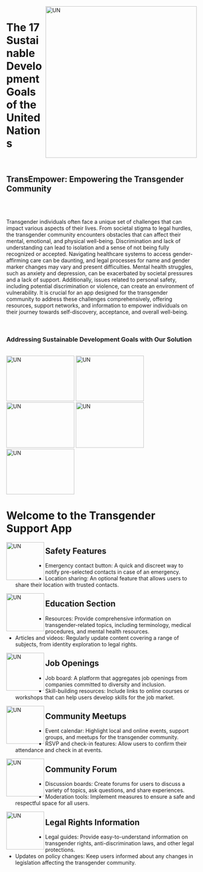 <img align="right" alt="UN" width="400" src="https://github.com/amolj2003/TransEmpower/assets/114354608/c7e55f6a-9427-4ac5-b4b2-c62dc1785d56">
<H1>The 17 Sustainable Development Goals of the United Nations</H1>
<br>
<H2>TransEmpower: Empowering the Transgender<br> Community</H2> 
<br>
<br>
<p>Transgender individuals often face a unique set of challenges that can impact various aspects of their lives. From societal stigma to legal hurdles, the transgender community encounters obstacles that can affect their mental, emotional, and physical well-being. Discrimination and lack of understanding can lead to isolation and a sense of not being fully recognized or accepted. Navigating healthcare systems to access gender-affirming care can be daunting, and legal processes for name and gender marker changes may vary and present difficulties. Mental health struggles, such as anxiety and depression, can be exacerbated by societal pressures and a lack of support. Additionally, issues related to personal safety, including potential discrimination or violence, can create an environment of vulnerability. It is crucial for an app designed for the transgender community to address these challenges comprehensively, offering resources, support networks, and information to empower individuals on their journey towards self-discovery, acceptance, and overall well-being.</p>
<br>
<H3>  Addressing Sustainable Development Goals with Our Solution
</H3>
<br>
<img  alt="UN" width="180" height="120" src="https://github.com/amolj2003/TransEmpower/assets/114354608/6c677039-a732-4afe-9401-eeb0225db785">
<img  alt="UN" width="180" height="120" src="https://github.com/amolj2003/TransEmpower/assets/114354608/6819b787-4967-4031-9f6a-b404391abd0c">
<img  alt="UN" width="180" height="120" src="https://github.com/amolj2003/TransEmpower/assets/114354608/a7533691-920c-4664-b22f-6c6f64fdc7a3">
<img  alt="UN" width="180" height="120" src="https://github.com/amolj2003/TransEmpower/assets/114354608/cb6fb32c-944d-4c0e-bef4-3dc663bf2a7d">
<img  alt="UN" width="180" height="120" src="https://github.com/amolj2003/TransEmpower/assets/114354608/37d3015b-0ed7-4776-89ce-c686396cff77">



<h1>Welcome to the Transgender Support App</h1>

<img align="left" alt="UN" width="100" height="100" src="https://github.com/amolj2003/TransEmpower/assets/114354608/08c53bb6-927c-412f-88a5-4d48c2ad93bc">
 <section class="education">
  <h2>Safety Features</h2>
        <ul>
            <li>Emergency contact button: A quick and discreet way to notify pre-selected contacts in case of an emergency.</li>
            <li>Location sharing: An optional feature that allows users to share their location with trusted contacts.</li>
        </ul>
    </section>
    
<img align="left" alt="UN" width="100" height="100" src="https://github.com/amolj2003/TransEmpower/assets/114354608/b02f1108-94d6-414c-9cd1-8a510f6c064a">

   <section class="education">
        <h2>Education Section</h2>
        <ul>
            <li>Resources: Provide comprehensive information on transgender-related topics, including terminology, medical procedures, and mental health resources.</li>
            <li>Articles and videos: Regularly update content covering a range of subjects, from identity exploration to legal rights.</li>
        </ul>
    </section>
<img align="left" alt="UN"  width="100" height="100" src="https://github.com/amolj2003/TransEmpower/assets/114354608/cc53ff44-0123-4c6c-9e5a-17858592ce13">
   <section class="job-openings">
        <h2>Job Openings</h2>
        <ul>
            <li>Job board: A platform that aggregates job openings from companies committed to diversity and inclusion.</li>
            <li>Skill-building resources: Include links to online courses or workshops that can help users develop skills for the job market.</li>
        </ul>
    </section>
    
<img align="left" alt="UN"  width="100" height="100" src="https://github.com/amolj2003/TransEmpower/assets/114354608/a3f904c0-c110-4e37-993e-a7ed041101d8">

   <section class="community-meetups">
        <h2>Community Meetups</h2>
        <ul>
            <li>Event calendar: Highlight local and online events, support groups, and meetups for the transgender community.</li>
            <li>RSVP and check-in features: Allow users to confirm their attendance and check in at events.</li>
        </ul>
    </section>
    
<img align="left" alt="UN"  width="100" height="100" src="https://github.com/amolj2003/TransEmpower/assets/114354608/cdc7119f-8cfe-448b-a098-e49be663830b">

   <section class="community-forum">
        <h2>Community Forum</h2>
        <ul>
            <li>Discussion boards: Create forums for users to discuss a variety of topics, ask questions, and share experiences.</li>
            <li>Moderation tools: Implement measures to ensure a safe and respectful space for all users.</li>
        </ul>
    </section>
  <img align="left" alt="UN"  width="100" height="100" src="https://github.com/amolj2003/TransEmpower/assets/114354608/2fd6eea8-7611-4754-9033-6c86bd9e1b87">
    <section class="legal-rights">
        <h2>Legal Rights Information</h2>
        <ul>
            <li>Legal guides: Provide easy-to-understand information on transgender rights, anti-discrimination laws, and other legal protections.</li>
            <li>Updates on policy changes: Keep users informed about any changes in legislation affecting the transgender community.</li>
        </ul>
    </section>

